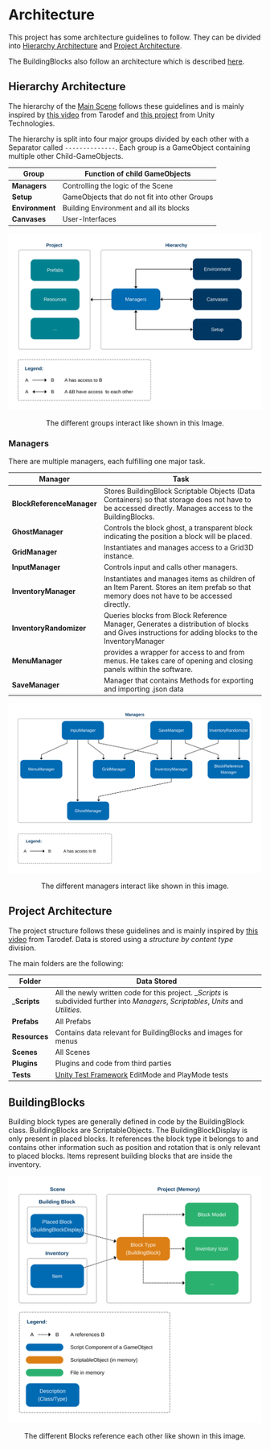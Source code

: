 # Architecture
This project has some architecture guidelines to follow. They can be divided into [Hierarchy Architecture](#hierarchy) and [Project Architecture](#project).

The BuildingBlocks also follow an architecture which is described [here](#architecture).

## <a name="hierarchy"></a> Hierarchy Architecture
The hierarchy of the [Main Scene](/Brick-Building-Simulator/Assets/Scenes/BuildingScene.unity) follows these guidelines and is mainly inspired by [this video](https://youtu.be/tE1qH8OxO2Y?si=E4HgbW2wHT6wz7XR) from Tarodef and [this project](https://github.com/UnityTechnologies/open-project-1) from Unity Technologies.

The hierarchy is split into four major groups divided by each other with a Separator called `--------------`. Each group is a GameObject containing multiple other Child-GameObjects.

|Group|Function of child GameObjects|
|-|-|
|__Managers__|Controlling the logic of the Scene|
|__Setup__|GameObjects that do not fit into other Groups|
|__Environment__|Building Environment and all its blocks|
|__Canvases__|User-Interfaces|

![The Managers group has access to the Project files and the groups Environment, Canvases and Setup. All the groups can access the Managers group.](fig/architecture.svg "Interaction between groups")<p style="text-align: center;">The different groups interact like shown in this Image.</p>

### Managers
There are multiple managers, each fulfilling one major task.

|Manager|Task|
|-|-|
|__BlockReferenceManager__|Stores BuildingBlock Scriptable Objects (Data Containers) so that storage does not have to be accessed directly. Manages access to the BuildingBlocks.|
|__GhostManager__|Controls the block ghost, a transparent block indicating the position a block will be placed.|
|__GridManager__|Instantiates and manages access to a Grid3D instance.|
|__InputManager__|Controls input and calls other managers.|
|__InventoryManager__|Instantiates and manages items as children of an Item Parent. Stores an item prefab so that memory does not have to be accessed directly.|
|__InventoryRandomizer__| Queries blocks from Block Reference Manager, Generates a distribution of blocks and Gives instructions for adding blocks to the InventoryManager|
|__MenuManager__|provides a wrapper for access to and from menus. He takes care of opening and closing panels within the software.|
|__SaveManager__|Manager that contains Methods for exporting and importing .json data|

![Input accesses Menu, Grid, Inventory, Ghost. Save accesses Grid, Inventor, BlockReference. InventoryRandomizer accesses Inventory, BlockReference. Inventory accesses Ghost.](fig/managers.svg "Interaction between managers")<p style="text-align: center;">The different managers interact like shown in this image.</p>

## <a name="project"></a> Project Architecture
The project structure follows these guidelines and is mainly inspired by [this video](https://youtu.be/tE1qH8OxO2Y?si=E4HgbW2wHT6wz7XR) from Tarodef. Data is stored using a _structure by content type_ division.

The main folders are the following:

|Folder|Data Stored|
|-|-|
|___Scripts__|All the newly written code for this project. __Scripts_ is subdivided further into _Managers_, _Scriptables_, _Units_ and _Utilities_.|
|__Prefabs__|All Prefabs|
|__Resources__|Contains data relevant for BuildingBlocks and images for menus|
|__Scenes__|All Scenes|
|__Plugins__|Plugins and code from third parties|
|__Tests__|[Unity Test Framework](https://docs.unity3d.com/Packages/com.unity.test-framework@2.0/manual/index.html) EditMode and PlayMode tests|


## <a name="project"></a> BuildingBlocks
Building block types are generally defined in code by the BuildingBlock class. BuildingBlocks are ScriptableObjects. The BuildingBlockDisplay is only present in placed blocks. It references the block type it belongs to and contains other information such as position and rotation that is only relevant to placed blocks. Items represent building blocks that are inside the inventory.

![BuildingBlockDisplay references BuildingBlock, BuildingBlock references block model, icon and more.](fig/block-meaning.svg "References between managers")<p style="text-align: center;">The different Blocks reference each other like shown in this image.</p>